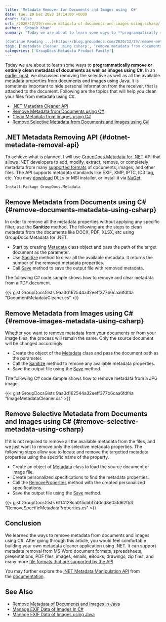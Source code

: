 ```yaml
---
title: 'Metadata Remover for Documents and Images using  C#'
date: Tue, 29 Dec 2020 14:14:00 +0000
draft: false
url: /2020/12/29/remove-metadata-of-documents-and-images-using-csharp/
author: 'Shoaib Khan'
summary: 'Today we are about to learn some ways to **programmatically remove or entirely clean metadata of documents as well as images using C#**. In an [earlier post](https://blog.groupdocs.com/2020/12/17/remove-metadata-from-documents-and-images-using-java/), we discussed removing the selective as well as all the available metadata properties from documents and images using Java. It is sometimes important to hide personal information from the receiver, that is attached to the document. Following are the topics that will help you clean your files from metadata using C#.

[Continue Reading ...](https://blog.groupdocs.com/2020/12/29/remove-metadata-of-documents-and-images-using-csharp/)'
tags: ['metadata cleaner using csharp', 'remove metadata from documents in csharp', 'remove metadata from images in csharp', 'remove metadata using csharp']
categories: ['GroupDocs.Metadata Product Family']
---
```


Today we are about to learn some ways to **programmatically remove or entirely clean metadata of documents as well as images using C#**. In an [earlier post](https://blog.groupdocs.com/2020/12/17/remove-metadata-from-documents-and-images-using-java/), we discussed removing the selective as well as all the available metadata properties from documents and images using Java. It is sometimes important to hide personal information from the receiver, that is attached to the document. Following are the topics that will help you clean your files from metadata using C#.

*   [.NET Metadata Cleaner API](#dotnet-metadata-removal-api)
*   [Remove Metadata from Documents using C#](#remove-documents-metadata-using-csharp)
*   [Clean Metadata from Images using C#](#remove-images-metadata-using-csharp)
*   [Remove Selective Metadata from Documents and Images using C#](#remove-selective-metadata-using-csharp)

## .NET Metadata Removing API {#dotnet-metadata-removal-api}

To achieve what is planned, I will use [GroupDocs.Metadata for .NET](https://products.groupdocs.com/metadata/net) API that allows .NET developers to add, modify, extract, remove, or completely metadata from many [supported formats](https://docs.groupdocs.com/metadata/net/supported-document-formats/) of documents, images, and other files. The API supports metadata standards like EXIF, XMP, IPTC, ID3 tag, etc. You may [download](https://downloads.groupdocs.com/metadata/net) DLLs or MSI installer, or install it via [NuGet](https://www.nuget.org/packages/groupdocs.metadata).

```
Install-Package GroupDocs.Metadata
```

## Remove Metadata from Documents using C# {#remove-documents-metadata-using-csharp}

In order to remove all the metadata properties without applying any specific filter, use the **Sanitize** method. The following are the steps to clean metadata from the documents like DOCX, PDF, XLSX, etc using GroupDocs.Metadata for .NET.

*   Start by creating [Metadata](https://apireference.groupdocs.com/metadata/net/groupdocs.metadata/metadata) class object and pass the path of the target document as the parameter.
*   Use [Sanitize](https://apireference.groupdocs.com/metadata/net/groupdocs.metadata/metadata/methods/sanitize) method to clear all the available metadata. It returns the number of the removed metadata properties.
*   Call [Save](https://apireference.groupdocs.com/metadata/net/groupdocs.metadata/metadata/methods/save/index) method to save the output file with removed metadata.

The following C# code sample shows how to remove and clear metadata from a PDF document.

{{< gist GroupDocsGists 9aa3d162544a32eeff377b6caa6fdf4a "DocumentMetadataCleaner.cs" >}}

## Remove Metadata from Images using C# {#remove-images-metadata-using-csharp}

Whether you want to remove metadata from your documents or from your image files, the process will remain the same. Only the source document will be changed accordingly.

*   Create the object of the [Metadata](https://apireference.groupdocs.com/metadata/net/groupdocs.metadata/metadata) class and pass the document path as the parameter.
*   Call the [Sanitize](https://apireference.groupdocs.com/metadata/net/groupdocs.metadata/metadata/methods/sanitize) method to remove any available metadata properties.
*   Save the output file using the [Save](https://apireference.groupdocs.com/metadata/net/groupdocs.metadata/metadata/methods/save/index) method.

The following C# code sample shows how to remove metadata from a JPG image.

{{< gist GroupDocsGists 9aa3d162544a32eeff377b6caa6fdf4a "ImageMetadataCleaner.cs" >}}

## Remove Selective Metadata from Documents and Images using C# {#remove-selective-metadata-using-csharp}

If it is not required to remove all the available metadata from the files, and we just want to remove only the selective metadata properties. The following steps allow you to locate and remove the targetted metadata properties using the specific name of the property.

*   Create an object of [Metadata](https://apireference.groupdocs.com/metadata/net/groupdocs.metadata/metadata) class to load the source document or image file.
*   Create personalized specifications to find the metadata properties.
*   Call the [RemoveProperties](https://apireference.groupdocs.com/metadata/net/groupdocs.metadata/metadata/methods/removeproperties) method with the created personalized specifications.
*   Save the output file using the [Save](https://apireference.groupdocs.com/metadata/net/groupdocs.metadata/metadata/methods/save/index) method.

{{< gist GroupDocsGists 6114128ca015cbb1740cd8e05fd62fb3 "RemoveSpecificMetadataProperties.cs" >}}

## Conclusion

We learned the ways to remove metadata from documents and images using C#. After going through this article, you would feel comfortable building your own metadata cleaner application using .NET. It can support metadata removal from MS Word document formats, spreadsheets, presentations, PDF files, images, emails, eBooks, drawings, zip files, and many more [file formats that are supported by the API](https://docs.groupdocs.com/metadata/net/supported-document-formats/).

You may further explore the [.NET Metadata Manipulation API](https://products.groupdocs.com/metadata/net) from the [documentation](https://docs.groupdocs.com/metadata/net/).

## See Also

*   [Remove Metadata of Documents and Images in Java](https://blog.groupdocs.com/2020/12/17/remove-metadata-from-documents-and-images-using-java/)
*   [Manage EXIF Data of Images in C#](https://blog.groupdocs.com/2020/05/13/manage-exif-data-in-csharp-net-for-jpeg-png-tiff-webp-images/)
*   [Manage EXIF Data of Images using Java](https://blog.groupdocs.com/2020/05/12/handle-exif-data-of-jpg-png-webp-images-in-java/)




